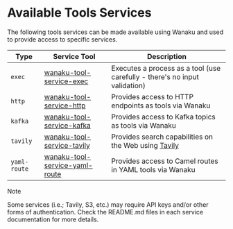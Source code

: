# Available Tools Services

The following tools services can be made available using Wanaku and used to provide access to specific services.

| Type         | Service Tool                                                                 | Description                                                                 |
|--------------|------------------------------------------------------------------------------|-----------------------------------------------------------------------------|
| `exec`       | [wanaku-tool-service-exec](./wanaku-tool-service-exec/README.md)             | Executes a process as a tool (use carefully - there's no input validation)  |
| `http`       | [wanaku-tool-service-http](./wanaku-tool-service-http/README.md)             | Provides access to HTTP endpoints as tools via Wanaku                       |
| `kafka`      | [wanaku-tool-service-kafka](./wanaku-tool-service-kafka/README.md)           | Provides access to Kafka topics as tools via Wanaku                         |
| `tavily`     | [wanaku-tool-service-tavily](./wanaku-tool-service-tavily/README.md)         | Provides search capabilities on the Web using [Tavily](https://tavily.com/) |
| `yaml-route` | [wanaku-tool-service-yaml-route](./wanaku-tool-service-yaml-route/README.md) | Provides access to Camel routes in YAML tools via Wanaku                    |

> [!NOTE]
> Some services (i.e.; Tavily, S3, etc.) may require API keys and/or other forms of authentication.
> Check the README.md files in each service documentation for more details.